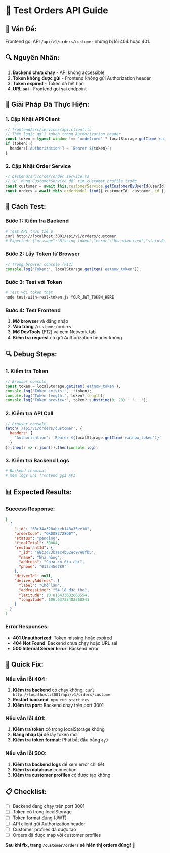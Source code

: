 # 🧪 Test Orders API Guide

## 🐛 **Vấn Đề:**
Frontend gọi API `/api/v1/orders/customer` nhưng bị lỗi 404 hoặc 401.

## 🔍 **Nguyên Nhân:**
1. **Backend chưa chạy** - API không accessible
2. **Token không được gửi** - Frontend không gửi Authorization header
3. **Token expired** - Token đã hết hạn
4. **URL sai** - Frontend gọi sai endpoint

## 🔧 **Giải Pháp Đã Thực Hiện:**

### **1. Cập Nhật API Client**
```typescript
// frontend/src/services/api.client.ts
// Thêm logic gửi token trong Authorization header
const token = typeof window !== 'undefined' ? localStorage.getItem('eatnow_token') : null;
if (token) {
  headers['Authorization'] = `Bearer ${token}`;
}
```

### **2. Cập Nhật Order Service**
```typescript
// backend/src/order/order.service.ts
// Sử dụng CustomerService để tìm customer profile trước
const customer = await this.customerService.getCustomerByUserId(userId);
const orders = await this.orderModel.find({ customerId: customer._id });
```

## 🧪 **Cách Test:**

### **Bước 1: Kiểm tra Backend**
```bash
# Test API trực tiếp
curl http://localhost:3001/api/v1/orders/customer
# Expected: {"message":"Missing token","error":"Unauthorized","statusCode":401}
```

### **Bước 2: Lấy Token từ Browser**
```javascript
// Trong browser console (F12)
console.log('Token:', localStorage.getItem('eatnow_token'));
```

### **Bước 3: Test với Token**
```bash
# Test với token thật
node test-with-real-token.js YOUR_JWT_TOKEN_HERE
```

### **Bước 4: Test Frontend**
1. **Mở browser** và đăng nhập
2. **Vào trang** `/customer/orders`
3. **Mở DevTools** (F12) và xem Network tab
4. **Kiểm tra request** có gửi Authorization header không

## 🔍 **Debug Steps:**

### **1. Kiểm tra Token**
```javascript
// Browser console
const token = localStorage.getItem('eatnow_token');
console.log('Token exists:', !!token);
console.log('Token length:', token?.length);
console.log('Token preview:', token?.substring(0, 20) + '...');
```

### **2. Kiểm tra API Call**
```javascript
// Browser console
fetch('/api/v1/orders/customer', {
  headers: {
    'Authorization': `Bearer ${localStorage.getItem('eatnow_token')}`
  }
}).then(r => r.json()).then(console.log);
```

### **3. Kiểm tra Backend Logs**
```bash
# Backend terminal
# Xem logs khi frontend gọi API
```

## 📊 **Expected Results:**

### **Success Response:**
```json
[
  {
    "_id": "68c34a328abceb148a35ee10",
    "orderCode": "ORD082728Q0Y",
    "status": "pending",
    "finalTotal": 30004,
    "restaurantId": {
      "_id": "68c3d73baec4b52ec97e8fb5",
      "name": "Nhà hàng",
      "address": "Chưa có địa chỉ",
      "phone": "0123456789"
    },
    "driverId": null,
    "deliveryAddress": {
      "label": "Chỗ làm",
      "addressLine": "54 lê đức thọ",
      "latitude": 10.815433632663554,
      "longitude": 106.63733482360841
    }
  }
]
```

### **Error Responses:**
- **401 Unauthorized**: Token missing hoặc expired
- **404 Not Found**: Backend chưa chạy hoặc URL sai
- **500 Internal Server Error**: Backend error

## 🚀 **Quick Fix:**

### **Nếu vẫn lỗi 404:**
1. **Kiểm tra backend** có chạy không: `curl http://localhost:3001/api/v1/orders/customer`
2. **Restart backend**: `npm run start:dev`
3. **Kiểm tra port**: Backend chạy trên port 3001

### **Nếu vẫn lỗi 401:**
1. **Kiểm tra token** có trong localStorage không
2. **Đăng nhập lại** để lấy token mới
3. **Kiểm tra token format**: Phải bắt đầu bằng `eyJ`

### **Nếu vẫn lỗi 500:**
1. **Kiểm tra backend logs** để xem error chi tiết
2. **Kiểm tra database** connection
3. **Kiểm tra customer profiles** có được tạo không

## 📋 **Checklist:**

- [ ] Backend đang chạy trên port 3001
- [ ] Token có trong localStorage
- [ ] Token format đúng (JWT)
- [ ] API client gửi Authorization header
- [ ] Customer profiles đã được tạo
- [ ] Orders đã được map với customer profiles

**Sau khi fix, trang `/customer/orders` sẽ hiển thị orders đúng! 🎉**






